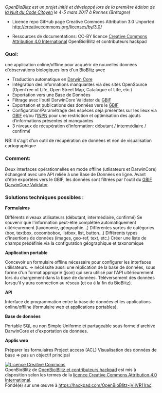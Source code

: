 _OpenBioBlitz est un projet initié et développé lors de la première édition de [la Nuit du Code Citoyen](https://codecitoyen.github.io/villes/rennes.html) le 4-5 mars 2017 à Rennes (Bretagne)_

* Licence repo GitHub page 
Creative Commons Attribution 3.0 Unported
http://creativecommons.org/licenses/by/3.0/

* Ressources de documentations: CC-BY licence [Creative Commons Attribution 4.0 International](https://creativecommons.org/licenses/by/4.0/) OpenBiolBlitz et contributeurs hackpad


### Quoi:

une application online/offline pour acquérir de nouvelles données d'observations biologiques lors d'un BioBlitz avec
- Traduction automatique en [Darwin Core](http://rs.tdwg.org/dwc/) 
- Intégration des informations manquantes via des sites OpenSource (OpenTree of Life, Open Street Map, Catalogue of Life, etc.)
- Exportation vers une Base de Données
- Filtrage avec l'outil DarwinCore Validator du [GBIF](www.gbif.org)
- Exportation et publications des données vers le [GBIF](www.gbif.org)
- Configuration/Paramétrage des espèces déjà présentes sur les lieux via [GBIF](www.gbif.org) et/ou l'[INPN](https://inpn.mnhn.fr/accueil/index) pour une restriction et optimisation des ajouts d’informations présentes et manquantes
- 3 niveaux de récupération d'information: débutant / intermédiaire / confirmé

NB: Il s'agit d'un outil de récupération de données et non de visualisation cartographique

### Comment:

Deux interfaces opérationnelles en mode offline (utlisateurs et DarwinCore) échangent avec une API reliée à une Base de Données en ligne.
Avant d'être exportées vers le GBIF, les données sont filtrées par l'outil du [GBIF DarwinCore Validator](http://tools.gbif.org/dwca-validator).

### Solutions techniques possibles :

**Formulaires**

Différents niveaux utilisateurs (débutant, intermédiaire, confirmé)
Se souvenir que l'information peut-être complétée automatiquement ultérieurement (taxonomie, géographie...)
Différentes sortes de catégories (box, textbox, cocombobox, listbox, list, button...)
Différents types d'insertions de données (images, geo-ref, text, etc.)
Créer une liste de champs prédéfinie via la configuration géographique et taxonomique

**Application portable**

Concevoir un formulaire offline nécessaire pour configurer les interfaces utilisateurs. => nécéssite aussi une réplication de la base de données, sous forme d'un format approprié (json) qui sera utilisé par l'API ultérieurement lors du chargement dans la base de données. Téléversement des données lorsqu'il y aura connection au réseau (et ou à la fin du BioBlitz).

**API**

Interface de programmation entre la base de données et les applications online/offline (formulaire web et applications portables).

**Base de données**

Portable
SQL ou non
Simple
Uniforme et partageable sous forme d'archive DarwinCore et d'exportation de données.

**Applis web**

Préparer les formulaires
Project access (ACL)
Visualisation des données de base => pas un objectif principal

<a rel="license" href="http://creativecommons.org/licenses/by/4.0/"><img alt="Licence Creative Commons" style="border-width:0" src="https://i.creativecommons.org/l/by/4.0/88x31.png" /></a><br /><span xmlns:dct="http://purl.org/dc/terms/" property="dct:title">OpenBioBlitz</span> de <a xmlns:cc="http://creativecommons.org/ns#" href="https://github.com/OpenBioBlitz" property="cc:attributionName" rel="cc:attributionURL">OpenBiolBlitz et contributeurs hackpad</a> est mis à disposition selon les termes de la <a rel="license" href="http://creativecommons.org/licenses/by/4.0/">licence Creative Commons Attribution 4.0 International</a>.<br />Fondé(e) sur une œuvre à <a xmlns:dct="http://purl.org/dc/terms/" href="https://hackpad.com/OpenBioBlitz-jVIIVR11rac" rel="dct:source">https://hackpad.com/OpenBioBlitz-jVIIVR11rac</a>.
